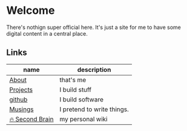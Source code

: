 # Welcome
There's nothign super official here.  It's just a site for me to have some digital content in a central place.

## Links

| name | description |
| ---- | ----------- |
| [About](./about.md) | that's me |
| [Projects](./projcts.md) | I build stuff |
| [github](https://github.com/dfirebaugh) | I build software |
| [Musings](./musings.md) | I pretend to write things. | 
| [🔥 Second Brain](https://brain.dustinfirebaugh.com/) | my personal wiki |
